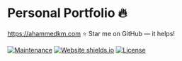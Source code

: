 # Personal Portfolio 🔥
 https://ahammedkm.com
:star: Star me on GitHub — it helps!


[![Maintenance](https://img.shields.io/badge/maintained-yes-green.svg)](https://github.com/ahammedkm/ahammedkm_portfolio)
[![Website shields.io](https://img.shields.io/badge/website-up-yellow)](http://ahammedkm.com/)
[![License](http://img.shields.io/:license-mit-blue.svg?style=flat-square)](http://badges.mit-license.org)
